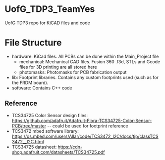 # UofG_TDP3_TeamYes
UofG TDP3 repo for KiCAD files and code
# File Structure
- hardware: KiCad files. All PCBs can be done within the Main_Project file
    - mechanical: Mechanical CAD files. Fusion 360 .f3d, STLs and Gcode files for 3D printing are all stored here
    - photomasks: Photomasks for PCB fabrication output
- lib: Footprint libraries. Contains any custom footprints used (such as for the FRDM board).
- software: Contains C++ code

## Reference
- TCS34725 Color Sensor design files: https://github.com/adafruit/Adafruit-Flora-TCS34725-Color-Sensor-PCB/tree/master -- could be used for footprint reference
- TCS3472 mbed software library: https://os.mbed.com/users/Allar/code/TCS3472_I2C/docs/tip/classTCS3472__I2C.html
- TCS34725 datasheet: https://cdn-shop.adafruit.com/datasheets/TCS34725.pdf
